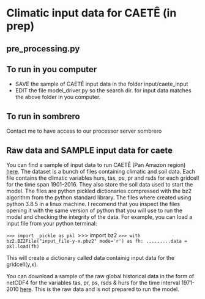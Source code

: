 # Climatic input data for CAETÊ (in prep)

## pre_processing.py

## To run in you computer
 - SAVE the sample of CAETÊ input data in the folder input/caete_input
 - EDIT the file model_driver.py so the search dir. for input data matches the above folder in you computer.

## To run in sombrero
Contact me to have access to our processor server sombrero

## Raw data and SAMPLE input data for caete
You can find a sample of input data to run CAETÊ (Pan Amazon region) [here](https://1drv.ms/u/s!AsquOP_PotMWgeNdATQs9o9NVQcK6g?e=qmCFRX). The dataset is a bunch of files containing climatic and soil data. Each file contains the climatic variables hurs, tas, ps, pr and rsds for each gridcell for the time span 1901-2016. They also store the soil data used to start the model. The files are python pickled dictionaries compressed with the bz2 algorithm from the python standard library. The files where created using python 3.8.5 in a linux machine. I recomend that you inspect the files opening it with the same version of python that you will use to run the model and checking the integrity of the data. For example, you can load a input file from your python terminal:

`>>> import _pickle as pkl
`>>> import bz2
`>>> with bz2.BZ2File("input_file-y-x.pbz2" mode='r') as fh:
.........data = pkl.load(fh)`

This will create a dictionary called data containig input data for the gridcell(y,x).

You can download a sample of the raw  global historical data in the form of netCDF4 for the variables tas, pr, ps, rsds & hurs for the time interval 1971-2010 [here](https://1drv.ms/u/s!AsquOP_PotMWgeM-nhGf3GkxV1Wq0g?e=525apd). This is the raw data and is not prepared to run the model.
